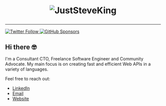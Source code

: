 <h1 align="center">

![JustSteveKing](https://www.juststeveking.uk/assets/images/juststeveking-card.png)

</h1>

---


<p>
  <a href="https://twitter.com/JustSteveKing">
    <img alt="Twitter Follow" src="https://img.shields.io/twitter/follow/JustSteveKing?style=for-the-badge">
  </a>

  <a href="https://github.com/sponsors/JustSteveKing">
    <img alt="GitHub Sponsors" src="https://img.shields.io/static/v1?label=Sponsor&message=%E2%9D%A4&logo=GitHub&style=for-the-badge">
  </a>
</p>

## Hi there 🤓

I'm a Consultant CTO, Freelance Software Engineer and Community Advocate. My main focus is on creating fast and efficient Web APIs in a variety of languages.


Feel free to reach out:

- [LinkedIn](https://www.linkedin.com/in/steve-mcdougall/)
- [Email](mailto://juststevemcd@gmail.com)
- [Website](https://www.juststeveking.uk/)


